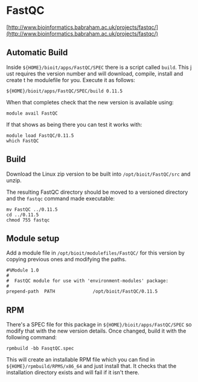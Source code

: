 # FastQC

[http://www.bioinformatics.babraham.ac.uk/projects/fastqc/](http://www.bioinformatics.babraham.ac.uk/projects/fastqc/)

## Automatic Build

Inside `${HOME}/bioit/apps/FastQC/SPEC` there is a script called `build`. This j
ust requires the version number and will download, compile, install and create t
he modulefile for you. Execute it as follows:

    ${HOME}/bioit/apps/FastQC/SPEC/build 0.11.5

When that completes check that the new version is available using:

    module avail FastQC

If that shows as being there you can test it works with:

    module load FastQC/0.11.5
    which FastQC

## Build

Download the Linux zip version to be built into `/opt/bioit/FastQC/src` and unzip.

The resulting FastQC directory should be moved to a versioned directory and the `fastqc` command made executable:

    mv FastQC ../0.11.5
    cd ../0.11.5
    chmod 755 fastqc

## Module setup

Add a module file in `/opt/bioit/modulefiles/FastQC/` for this version by copying previous ones and modifying the paths.

    #%Module 1.0
    #
    #  FastQC module for use with 'environment-modules' package:
    #
    prepend-path  PATH              /opt/bioit/FastQC/0.11.5

## RPM

There's a SPEC file for this package in `${HOME}/bioit/apps/FastQC/SPEC` so modify that with the new version details. Once changed, build it with the following command:

    rpmbuild -bb FasqtQC.spec

This will create an installable RPM file which you can find in `${HOME}/rpmbuild/RPMS/x86_64` and just install that. It checks that the installation directory exists and will fail if it isn't there.
